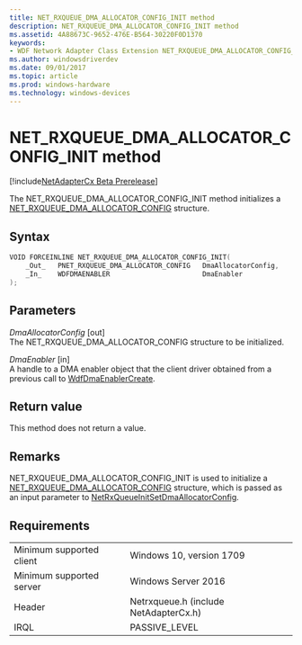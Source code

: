 ```yaml
---
title: NET_RXQUEUE_DMA_ALLOCATOR_CONFIG_INIT method
description: NET_RXQUEUE_DMA_ALLOCATOR_CONFIG_INIT method
ms.assetid: 4A88673C-9652-476E-B564-30220F0D1370
keywords:
- WDF Network Adapter Class Extension NET_RXQUEUE_DMA_ALLOCATOR_CONFIG_INIT, NetAdapterCx NET_RXQUEUE_DMA_ALLOCATOR_CONFIG_INIT, NetCx NET_RXQUEUE_DMA_ALLOCATOR_CONFIG_INIT
ms.author: windowsdriverdev
ms.date: 09/01/2017
ms.topic: article
ms.prod: windows-hardware
ms.technology: windows-devices
---
```


# NET_RXQUEUE_DMA_ALLOCATOR_CONFIG_INIT method

[!include[NetAdapterCx Beta Prerelease](../netcx-beta-prerelease.md)]

The NET_RXQUEUE_DMA_ALLOCATOR_CONFIG_INIT method initializes a [NET_RXQUEUE_DMA_ALLOCATOR_CONFIG](net-rxqueue-dma-allocator-config.md) structure.

## Syntax

```cpp
VOID FORCEINLINE NET_RXQUEUE_DMA_ALLOCATOR_CONFIG_INIT(
    _Out_   PNET_RXQUEUE_DMA_ALLOCATOR_CONFIG   DmaAllocatorConfig,
    _In_    WDFDMAENABLER                       DmaEnabler
);
```

## Parameters

*DmaAllocatorConfig* [out]  
The NET_RXQUEUE_DMA_ALLOCATOR_CONFIG structure to be initialized.

*DmaEnabler* [in]  
A handle to a DMA enabler object that the client driver obtained from a previous call to [WdfDmaEnablerCreate](https://msdn.microsoft.com/library/windows/hardware/ff546983). 

## Return value

This method does not return a value.

## Remarks

NET_RXQUEUE_DMA_ALLOCATOR_CONFIG_INIT is used to initialize a [NET_RXQUEUE_DMA_ALLOCATOR_CONFIG](net-rxqueue-dma-allocator-config.md) structure, which is passed as an input parameter to [NetRxQueueInitSetDmaAllocatorConfig](netrxqueueinitsetdmaallocatorconfig.md).

## Requirements

|     |     |
| --- | --- |
| Minimum supported client | Windows 10, version 1709 |
| Minimum supported server | Windows Server 2016 |
| Header | Netrxqueue.h (include NetAdapterCx.h) |
| IRQL | PASSIVE_LEVEL |

